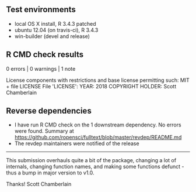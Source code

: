 ## Test environments

* local OS X install, R 3.4.3 patched
* ubuntu 12.04 (on travis-ci), R 3.4.3
* win-builder (devel and release)

## R CMD check results

0 errors | 0 warnings | 1 note

License components with restrictions and base license permitting such:
     MIT + file LICENSE
   File 'LICENSE':
     YEAR: 2018
     COPYRIGHT HOLDER: Scott Chamberlain

## Reverse dependencies

* I have run R CMD check on the 1 downstream dependency. No errors were found. 
Summary at <https://github.com/ropensci/fulltext/blob/master/revdep/README.md>
* The revdep maintainers were notified of the release

--------

This submission overhauls quite a bit of the package, changing a lot of internals, changing function names, and making some functions defunct - thus a bump in major version to v1.0. 

Thanks! 
Scott Chamberlain
